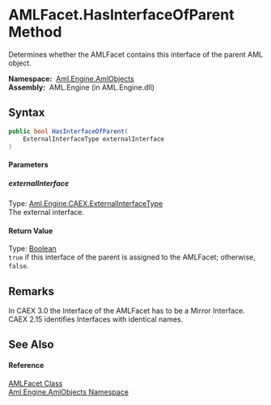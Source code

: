 AMLFacet.HasInterfaceOfParent Method
====================================
Determines whether the AMLFacet contains this interface of the parent AML object.

  **Namespace:**  [Aml.Engine.AmlObjects][1]  
  **Assembly:**  AML.Engine (in AML.Engine.dll)

Syntax
------

```csharp
public bool HasInterfaceOfParent(
	ExternalInterfaceType externalInterface
)
```

#### Parameters

##### *externalInterface*
Type: [Aml.Engine.CAEX.ExternalInterfaceType][2]  
The external interface.

#### Return Value
Type: [Boolean][3]  
`true` if this interface of the parent is assigned to the AMLFacet; otherwise, `false`.

Remarks
-------
 In CAEX 3.0 the Interface of the AMLFacet has to be a Mirror Interface. CAEX 2.15 identifies Interfaces with identical names. 

See Also
--------

#### Reference
[AMLFacet Class][4]  
[Aml.Engine.AmlObjects Namespace][1]  

[1]: ../README.md
[2]: ../../Aml.Engine.CAEX/ExternalInterfaceType/README.md
[3]: https://docs.microsoft.com/dotnet/api/system.boolean
[4]: README.md
[5]: https://www.automationml.org
[6]: ../../icons/logoShade.png